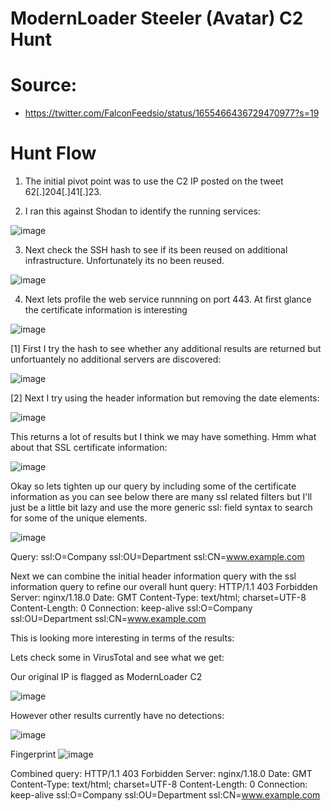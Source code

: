 # ModernLoader Steeler (Avatar) C2 Hunt

# Source: 

- https://twitter.com/FalconFeedsio/status/1655466436729470977?s=19

# Hunt Flow

1. The initial pivot point was to use the C2 IP posted on the tweet 62[.]204[.]41[.]23.

2. I ran this against Shodan to identify the running services:

![image](https://user-images.githubusercontent.com/16122365/236936274-bb0fbe83-b6e0-4c9e-85e6-36f877374341.png)

3. Next check the SSH hash to see if its been reused on additional infrastructure. Unfortunately its no been reused.

![image](https://user-images.githubusercontent.com/16122365/236936432-0284a803-57d4-4bcb-8109-b24533b5f08f.png)

4. Next lets profile the web service runnning on port 443. At first glance the certificate information is interesting

![image](https://user-images.githubusercontent.com/16122365/236937664-bc817d6b-61c4-4654-8902-4611886108d3.png)

[1] First I try the hash to see whether any additional results are returned but unfortuantely no additional servers are discovered:

![image](https://user-images.githubusercontent.com/16122365/236938008-94416b67-b2dc-4f83-8328-60165c605ece.png)

[2] Next I try using the header information but removing the date elements:

![image](https://user-images.githubusercontent.com/16122365/236938338-0bb6124e-cec1-4702-a2c8-2d090e5894d8.png)

This returns a lot of results but I think we may have something. Hmm what about that SSL certificate information:

![image](https://user-images.githubusercontent.com/16122365/236938704-6fcea094-d59c-49ee-a915-bf2b2b3eec80.png)

Okay so lets tighten up our query by including some of the certificate information as you can see below there are many ssl related filters but I'll just be a little bit lazy and use the more generic ssl: field syntax to search for some of the unique elements.

![image](https://user-images.githubusercontent.com/16122365/236940071-7a50283a-ed95-4fa5-98f1-698730244fd1.png)

Query:
ssl:O=Company ssl:OU=Department ssl:CN=www.example.com

Next we can combine the initial header information query with the ssl information query to refine our overall hunt query:
HTTP/1.1 403 Forbidden Server: nginx/1.18.0 Date: GMT Content-Type: text/html; charset=UTF-8 Content-Length: 0 Connection: keep-alive ssl:O=Company ssl:OU=Department ssl:CN=www.example.com

This is looking more interesting in terms of the results:




Lets check some in VirusTotal and see what we get:

Our original IP is flagged as ModernLoader C2

![image](https://user-images.githubusercontent.com/16122365/236943371-10d52587-acdf-4393-baac-ede441e74e03.png)

However other results currently have no detections:

![image](https://user-images.githubusercontent.com/16122365/236943120-8e0a6f00-6c40-4695-8139-93af0bc2fefb.png)


Fingerprint
![image](https://user-images.githubusercontent.com/16122365/236939646-d0d60299-0887-4607-bb74-be7bc2edf79f.png)


Combined query:
HTTP/1.1 403 Forbidden Server: nginx/1.18.0 Date: GMT Content-Type: text/html; charset=UTF-8 Content-Length: 0 Connection: keep-alive ssl:O=Company ssl:OU=Department ssl:CN=www.example.com
